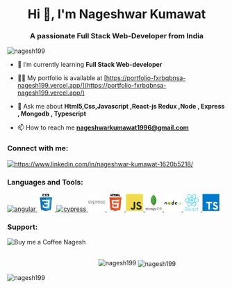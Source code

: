<h1 align="center">Hi 👋, I'm Nageshwar Kumawat</h1>
<h3 align="center">A passionate Full Stack Web-Developer from India</h3>

<p align="left"> <img src="https://komarev.com/ghpvc/?username=nagesh199&label=Profile%20views&color=0e75b6&style=flat" alt="nagesh199" /> </p>

- 🌱 I’m currently learning **Full Stack Web-developer**

- 👨‍💻 My portfolio is available at [https://portfolio-fxrbqbnsa-nagesh199.vercel.app/](https://portfolio-fxrbqbnsa-nagesh199.vercel.app/)

- 💬 Ask me about **Html5,Css,Javascript ,React-js Redux ,Node , Express , Mongodb , Typescript**

- 📫 How to reach me **nageshwarkumawat1996@gmail.com**

<h3 align="left">Connect with me:</h3>
<p align="left">
<a href="https://linkedin.com/in/https://www.linkedin.com/in/nageshwar-kumawat-1620b5218/" target="blank"><img align="center" src="https://raw.githubusercontent.com/rahuldkjain/github-profile-readme-generator/master/src/images/icons/Social/linked-in-alt.svg" alt="https://www.linkedin.com/in/nageshwar-kumawat-1620b5218/" height="30" width="40" /></a>
</p>

<h3 align="left">Languages and Tools:</h3>
<p align="left"> <a href="https://angular.io" target="_blank" rel="noreferrer"> <img src="https://angular.io/assets/images/logos/angular/angular.svg" alt="angular" width="40" height="40"/> </a> <a href="https://www.w3schools.com/css/" target="_blank" rel="noreferrer"> <img src="https://raw.githubusercontent.com/devicons/devicon/master/icons/css3/css3-original-wordmark.svg" alt="css3" width="40" height="40"/> </a> <a href="https://www.cypress.io" target="_blank" rel="noreferrer"> <img src="https://raw.githubusercontent.com/simple-icons/simple-icons/6e46ec1fc23b60c8fd0d2f2ff46db82e16dbd75f/icons/cypress.svg" alt="cypress" width="40" height="40"/> </a> <a href="https://expressjs.com" target="_blank" rel="noreferrer"> <img src="https://raw.githubusercontent.com/devicons/devicon/master/icons/express/express-original-wordmark.svg" alt="express" width="40" height="40"/> </a> <a href="https://www.w3.org/html/" target="_blank" rel="noreferrer"> <img src="https://raw.githubusercontent.com/devicons/devicon/master/icons/html5/html5-original-wordmark.svg" alt="html5" width="40" height="40"/> </a> <a href="https://developer.mozilla.org/en-US/docs/Web/JavaScript" target="_blank" rel="noreferrer"> <img src="https://raw.githubusercontent.com/devicons/devicon/master/icons/javascript/javascript-original.svg" alt="javascript" width="40" height="40"/> </a> <a href="https://www.mongodb.com/" target="_blank" rel="noreferrer"> <img src="https://raw.githubusercontent.com/devicons/devicon/master/icons/mongodb/mongodb-original-wordmark.svg" alt="mongodb" width="40" height="40"/> </a> <a href="https://nodejs.org" target="_blank" rel="noreferrer"> <img src="https://raw.githubusercontent.com/devicons/devicon/master/icons/nodejs/nodejs-original-wordmark.svg" alt="nodejs" width="40" height="40"/> </a> <a href="https://reactjs.org/" target="_blank" rel="noreferrer"> <img src="https://raw.githubusercontent.com/devicons/devicon/master/icons/react/react-original-wordmark.svg" alt="react" width="40" height="40"/> </a> <a href="https://www.typescriptlang.org/" target="_blank" rel="noreferrer"> <img src="https://raw.githubusercontent.com/devicons/devicon/master/icons/typescript/typescript-original.svg" alt="typescript" width="40" height="40"/> </a> </p>

<h3 align="left">Support:</h3>
<p><a href="https://www.buymeacoffee.com/Buy me a Coffee Nagesh"> <img align="left" src="https://cdn.buymeacoffee.com/buttons/v2/default-yellow.png" height="50" width="210" alt="Buy me a Coffee Nagesh" /></a></p><br><br>

<p><img align="left" src="https://github-readme-stats.vercel.app/api/top-langs?username=nagesh199&show_icons=true&locale=en&layout=compact" alt="nagesh199" /></p>

<p>&nbsp;<img align="center" src="https://github-readme-stats.vercel.app/api?username=nagesh199&show_icons=true&locale=en" alt="nagesh199" /></p>

<p><img align="center" src="https://github-readme-streak-stats.herokuapp.com/?user=nagesh199&" alt="nagesh199" /></p>
